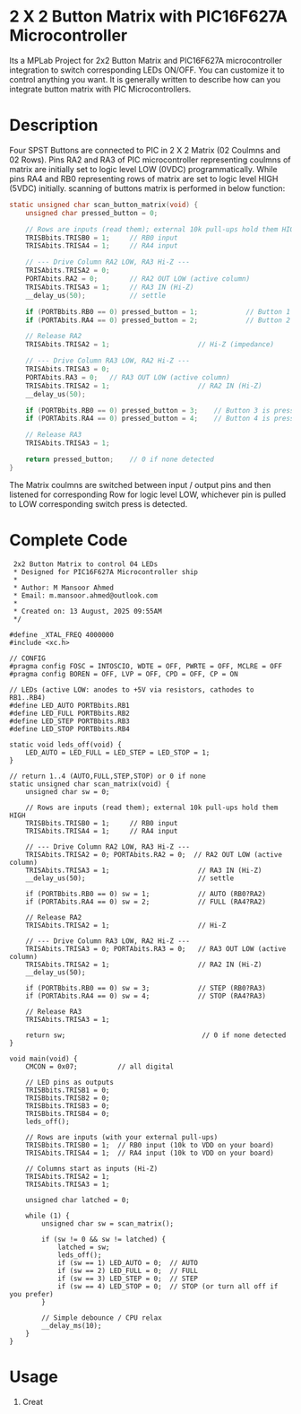 # 2 X 2 Button Matrix with PIC16F627A Microcontroller
Its a MPLab Project for 2x2 Button Matrix and PIC16F627A microcontroller integration to switch corresponding LEDs ON/OFF. You can customize it to control anything you want. It is generally written to describe how can you integrate button matrix with  PIC Microcontrollers.

# Description
Four SPST Buttons are connected to PIC in 2 X 2 Matrix (02 Coulmns and 02 Rows). Pins RA2 and RA3 of PIC microcontroller representing coulmns of matrix are initially set to logic level LOW (0VDC) programmatically. While pins RA4 and RB0 representing rows of matrix are set to logic level HIGH (5VDC) initially.
scanning of buttons matrix is performed in below function:
```C Code
static unsigned char scan_button_matrix(void) {
    unsigned char pressed_button = 0;

    // Rows are inputs (read them); external 10k pull-ups hold them HIGH
    TRISBbits.TRISB0 = 1;     // RB0 input
    TRISAbits.TRISA4 = 1;     // RA4 input

    // --- Drive Column RA2 LOW, RA3 Hi-Z ---
    TRISAbits.TRISA2 = 0;
    PORTAbits.RA2 = 0;        // RA2 OUT LOW (active column)
    TRISAbits.TRISA3 = 1;     // RA3 IN (Hi-Z)
    __delay_us(50);           // settle

    if (PORTBbits.RB0 == 0) pressed_button = 1;            // Button 1 is pressed RB0-RA2
    if (PORTAbits.RA4 == 0) pressed_button = 2;            // Button 2 is pressed RA4-RA2

    // Release RA2
    TRISAbits.TRISA2 = 1;                      // Hi-Z (impedance)

    // --- Drive Column RA3 LOW, RA2 Hi-Z ---
    TRISAbits.TRISA3 = 0;
    PORTAbits.RA3 = 0;   // RA3 OUT LOW (active column)
    TRISAbits.TRISA2 = 1;                      // RA2 IN (Hi-Z)
    __delay_us(50);

    if (PORTBbits.RB0 == 0) pressed_button = 3;    // Button 3 is pressed (RB0-RA3)
    if (PORTAbits.RA4 == 0) pressed_button = 4;    // Button 4 is pressed (RA4-RA3)

    // Release RA3
    TRISAbits.TRISA3 = 1;

    return pressed_button;    // 0 if none detected
}
```


The Matrix coulmns are switched between input / output pins and then listened for corresponding Row for logic level LOW, whichever pin is pulled to LOW corresponding switch press is detected.

# Complete Code
```/*
 2x2 Button Matrix to control 04 LEDs
 * Designed for PIC16F627A Microcontroller ship
 * 
 * Author: M Mansoor Ahmed
 * Email: m.mansoor.ahmed@outlook.com
 * 
 * Created on: 13 August, 2025 09:55AM
 */

#define _XTAL_FREQ 4000000
#include <xc.h>

// CONFIG
#pragma config FOSC = INTOSCIO, WDTE = OFF, PWRTE = OFF, MCLRE = OFF
#pragma config BOREN = OFF, LVP = OFF, CPD = OFF, CP = ON

// LEDs (active LOW: anodes to +5V via resistors, cathodes to RB1..RB4)
#define LED_AUTO PORTBbits.RB1
#define LED_FULL PORTBbits.RB2
#define LED_STEP PORTBbits.RB3
#define LED_STOP PORTBbits.RB4

static void leds_off(void) {
    LED_AUTO = LED_FULL = LED_STEP = LED_STOP = 1;
}

// return 1..4 (AUTO,FULL,STEP,STOP) or 0 if none
static unsigned char scan_matrix(void) {
    unsigned char sw = 0;

    // Rows are inputs (read them); external 10k pull-ups hold them HIGH
    TRISBbits.TRISB0 = 1;     // RB0 input
    TRISAbits.TRISA4 = 1;     // RA4 input

    // --- Drive Column RA2 LOW, RA3 Hi-Z ---
    TRISAbits.TRISA2 = 0; PORTAbits.RA2 = 0;  // RA2 OUT LOW (active column)
    TRISAbits.TRISA3 = 1;                      // RA3 IN (Hi-Z)
    __delay_us(50);                            // settle

    if (PORTBbits.RB0 == 0) sw = 1;            // AUTO (RB0?RA2)
    if (PORTAbits.RA4 == 0) sw = 2;            // FULL (RA4?RA2)

    // Release RA2
    TRISAbits.TRISA2 = 1;                      // Hi-Z

    // --- Drive Column RA3 LOW, RA2 Hi-Z ---
    TRISAbits.TRISA3 = 0; PORTAbits.RA3 = 0;   // RA3 OUT LOW (active column)
    TRISAbits.TRISA2 = 1;                      // RA2 IN (Hi-Z)
    __delay_us(50);

    if (PORTBbits.RB0 == 0) sw = 3;            // STEP (RB0?RA3)
    if (PORTAbits.RA4 == 0) sw = 4;            // STOP (RA4?RA3)

    // Release RA3
    TRISAbits.TRISA3 = 1;

    return sw;                                  // 0 if none detected
}

void main(void) {
    CMCON = 0x07;          // all digital

    // LED pins as outputs
    TRISBbits.TRISB1 = 0;
    TRISBbits.TRISB2 = 0;
    TRISBbits.TRISB3 = 0;
    TRISBbits.TRISB4 = 0;
    leds_off();

    // Rows are inputs (with your external pull-ups)
    TRISBbits.TRISB0 = 1;  // RB0 input (10k to VDD on your board)
    TRISAbits.TRISA4 = 1;  // RA4 input (10k to VDD on your board)

    // Columns start as inputs (Hi-Z)
    TRISAbits.TRISA2 = 1;
    TRISAbits.TRISA3 = 1;

    unsigned char latched = 0;

    while (1) {
        unsigned char sw = scan_matrix();

        if (sw != 0 && sw != latched) {
            latched = sw;
            leds_off();
            if (sw == 1) LED_AUTO = 0;  // AUTO
            if (sw == 2) LED_FULL = 0;  // FULL
            if (sw == 3) LED_STEP = 0;  // STEP
            if (sw == 4) LED_STOP = 0;  // STOP (or turn all off if you prefer)
        }

        // Simple debounce / CPU relax
        __delay_ms(10);
    }
}
```
# Usage
1. Creat
